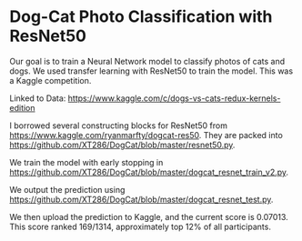 # Dog-Cat Photo Classification with ResNet50

Our goal is to train a Neural Network model to classify photos of cats and dogs. We used transfer learning with ResNet50 to train the model. This was a Kaggle competition.

Linked to Data: https://www.kaggle.com/c/dogs-vs-cats-redux-kernels-edition

I borrowed several constructing blocks for ResNet50 from https://www.kaggle.com/ryanmarfty/dogcat-res50. They are packed into https://github.com/XT286/DogCat/blob/master/resnet50.py.

We train the model with early stopping in https://github.com/XT286/DogCat/blob/master/dogcat_resnet_train_v2.py. 

We output the prediction using https://github.com/XT286/DogCat/blob/master/dogcat_resnet_test.py.

We then upload the prediction to Kaggle, and the current score is 0.07013. This score ranked 169/1314, approximately top 12% of all participants.

